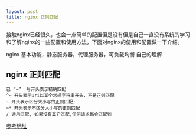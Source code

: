 ```yaml
---
layout: post
title: nginx 正则匹配
---
```


接触nginx已经很久，也会一点简单的配置但是没有但是自己一直没有系统的学习和了解nginx的一些配置和使用方法，下面对nginx的使用和配置做一下介绍。

nginx  基本功能，静态服务器，代理服务器，可负载均衡 自己的理解


## nginx  正则匹配


```
已 “=”  号开头表示精确匹配
^~ 开头表示uri以某个常规字符串开头，不是正则匹配
~ 开头表示区分大小写的正则匹配;
~* 开头表示不区分大小写的正则匹配
/ 通用匹配, 如果没有其它匹配,任何请求都会匹配到
```



[参考地址](http://seanlook.com/2015/05/17/nginx-location-rewrite/)